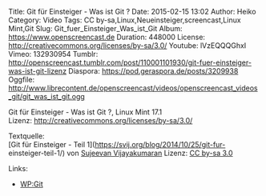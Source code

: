 Title: Git für Einsteiger - Was ist Git ?
Date: 2015-02-15 13:02
Author: Heiko
Category: Video
Tags: CC by-sa,Linux,Neueinsteiger,screencast,Linux Mint,Git
Slug: Git_fuer_Einsteiger_Was_ist_Git
Album: https://www.openscreencast.de
Duration: 448000
License: http://creativecommons.org/licenses/by-sa/3.0/
Youtube: lVzEQQQGhxI
Vimeo: 132930954
Tumblr: http://openscreencast.tumblr.com/post/110001101930/git-fuer-einsteiger-was-ist-git-lizenz
Diaspora: https://pod.geraspora.de/posts/3209938
Oggfile: http://www.librecontent.de/openscreencast/videos/openscreencast_videos_git/git_was_ist_git.ogg

Git für Einsteiger - Was ist Git ?, Linux Mint 17.1  
Lizenz: <http://creativecommons.org/licenses/by-sa/3.0/>  
  
Textquelle:  
[Git für Einsteiger - Teil 1](https://svij.org/blog/2014/10/25/git-fur-
einsteiger-teil-1/) von [Sujeevan Vijayakumaran](http://svij.org/) Lizenz: [CC
by-sa 3.0](http://creativecommons.org/licenses/by-sa/3.0/)

Links:

  * [WP:Git](http://de.wikipedia.org/wiki/Git "Link zu wikipedia.org/")

